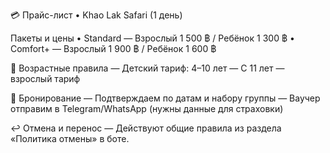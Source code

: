 💳 Прайс-лист • Khao Lak Safari (1 день)

Пакеты и цены
• Standard — Взрослый 1 500 ฿ / Ребёнок 1 300 ฿
• Comfort+ — Взрослый 1 900 ฿ / Ребёнок 1 600 ฿

👶 Возрастные правила
— Детский тариф: 4–10 лет
— С 11 лет — взрослый тариф

🧾 Бронирование
— Подтверждаем по датам и набору группы
— Ваучер отправим в Telegram/WhatsApp (нужны данные для страховки)

↩️ Отмена и перенос
— Действуют общие правила из раздела «Политика отмены» в боте.
